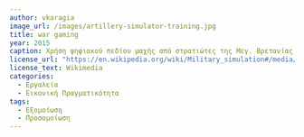 ```yaml
---
author: vkaragia
image_url: /images/artillery-simulator-training.jpg
title: war gaming
year: 2015
caption: Χρήση ψηφιακού πεδίου μαχής από στρατιώτες της Μεγ. Βρετανίας κατά τη διεξαγωγή της ασκήσεως Steel Sabre το 2015. Οι στρατιωτικές προσομοιώσεις, γνωστές επίσης ανεπίσημα ως war games, είναι προσομοιώσεις στις οποίες οι θεωρίες του πολέμου μπορούν να δοκιμαστούν και να τελειοποιηθούν χωρίς την ανάγκη πραγματικών εχθροπραξιών. Οι στρατιωτικές προσομοιώσεις θεωρούνται χρήσιμος τρόπος για την ανάπτυξη τακτικών, στρατηγικών και δογματικών λύσεων, αλλά οι επικριτές υποστηρίζουν ότι τα συμπεράσματα που εξάγονται από τέτοια μοντέλα είναι εγγενώς εσφαλμένα, λόγω της κατά προσέγγιση φύσης των μοντέλων που χρησιμοποιούνται.
license_url: "https://en.wikipedia.org/wiki/Military_simulation#/media/File:Soldiers_from_the_Royal_Artillery_inside_the_FST_Simulation_tent,_which_uses_360_degree_technology_to_assist_in_training_during_Exercise_Steel_Sabre._MOD_45158564.jpg)" 
license_text: Wikimedia 
categories:
  - Εργαλεία
  - Εικονική Πραγματικότητα
tags:
  - Εξομοίωση 
  - Προσομοίωση 
---
```


